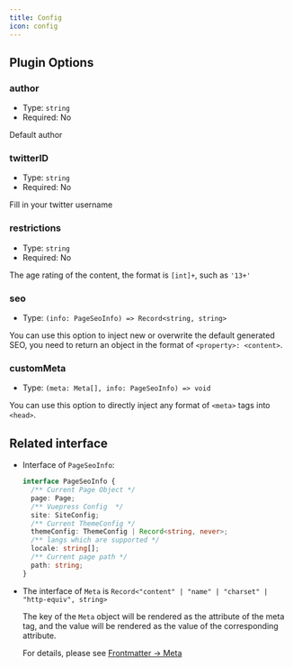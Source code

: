 ```yaml
---
title: Config
icon: config
---
```


## Plugin Options

### author

- Type: `string`
- Required: No

Default author

### twitterID

- Type: `string`
- Required: No

Fill in your twitter username

### restrictions

- Type: `string`
- Required: No

The age rating of the content, the format is `[int]+`, such as `'13+'`

### seo

- Type: `(info: PageSeoInfo) => Record<string, string>`

You can use this option to inject new or overwrite the default generated SEO, you need to return an object in the format of `<property>: <content>`.

### customMeta

- Type: `(meta: Meta[], info: PageSeoInfo) => void`

You can use this option to directly inject any format of `<meta>` tags into `<head>`.

## Related interface

- Interface of `PageSeoInfo`:

  ```ts
  interface PageSeoInfo {
    /** Current Page Object */
    page: Page;
    /** Vuepress Config  */
    site: SiteConfig;
    /** Current ThemeConfig */
    themeConfig: ThemeConfig | Record<string, never>;
    /** langs which are supported */
    locale: string[];
    /** Current page path */
    path: string;
  }
  ```

- The interface of `Meta` is `Record<"content" | "name" | "charset" | "http-equiv", string>`

  The key of the `Meta` object will be rendered as the attribute of the meta tag, and the value will be rendered as the value of the corresponding attribute.

  For details, please see [Frontmatter → Meta](https://v1.vuepress.vuejs.org/guide/frontmatter.html#meta)
